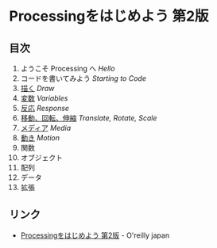 # Processingをはじめよう 第2版
## 目次
1. ようこそ Processing へ _Hello_
2. コードを書いてみよう _Starting to Code_
3. [描く](03/README.md) _Draw_
4. [変数](04/README.md) _Variables_
5. [反応](05/README.md) _Response_
6. [移動、回転、伸縮](06/README.md) _Translate, Rotate, Scale_
7. [メディア](07/README.md) _Media_
8. [動き](08/README.md) _Motion_
9. 関数
10. オブジェクト
11. 配列
12. データ
13. 拡張

## リンク
- [Processingをはじめよう 第2版](https://www.oreilly.co.jp/books/9784873117737/) - O'reilly japan
